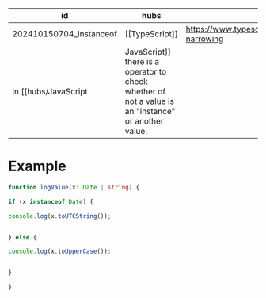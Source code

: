 
| id                      | hubs           | source                                                                             |
| ----------------------- | -------------- | ---------------------------------------------------------------------------------- |
| 202410150704_instanceof | [[TypeScript]] | https://www.typescriptlang.org/docs/handbook/2/narrowing.html#instanceof-narrowing |
in [[hubs/JavaScript|JavaScript]] there is a operator to check whether of not  a value is an "instance" or another value.

# Example
```ts
function logValue(x: Date | string) {

if (x instanceof Date) {

console.log(x.toUTCString());


} else {

console.log(x.toUpperCase());


}

}
```